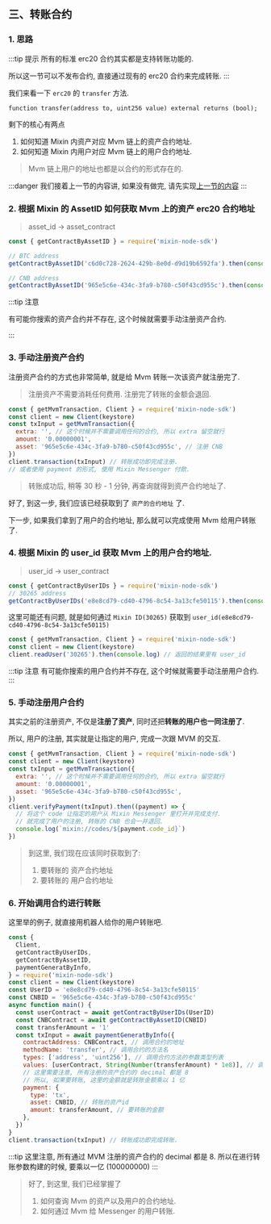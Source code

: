 ## 三、转账合约

### 1. 思路

:::tip 提示
所有的标准 erc20 合约其实都是支持转账功能的.

所以这一节可以不发布合约, 直接通过现有的 erc20 合约来完成转账.
:::

我们来看一下 `erc20` 的 `transfer` 方法.

```sol
function transfer(address to, uint256 value) external returns (bool);
```

剩下的核心有两点

1. 如何知道 Mixin 内资产对应 Mvm 链上的资产合约地址.
2. 如何知道 Mixin 内用户对应 Mvm 链上的用户合约地址.

> Mvm 链上用户的地址也都是以合约的形式存在的.

:::danger
我们接着上一节的内容讲, 如果没有做完, 请先实现[上一节的内容](/zh/start/2.counter)
:::

### 2. 根据 Mixin 的 AssetID 如何获取 Mvm 上的资产 erc20 合约地址

> asset_id -> asset_contract

```js
const { getContractByAssetID } = require('mixin-node-sdk')

// BTC address
getContractByAssetID('c6d0c728-2624-429b-8e0d-d9d19b6592fa').then(console.log)

// CNB address
getContractByAssetID('965e5c6e-434c-3fa9-b780-c50f43cd955c').then(console.log)
```

:::tip 注意

有可能你搜索的资产合约并不存在, 这个时候就需要手动注册资产合约.

:::

### 3. 手动注册资产合约

注册资产合约的方式也非常简单, 就是给 Mvm 转账一次该资产就注册完了.

> 注册资产不需要消耗任何费用. 注册完了转账的金额会退回.

```js
const { getMvmTransaction, Client } = require('mixin-node-sdk')
const client = new Client(keystore)
const txInput = getMvmTransaction({
  extra: '', // 这个时候并不需要调用任何的合约, 所以 extra 留空就行
  amount: '0.00000001',
  asset: '965e5c6e-434c-3fa9-b780-c50f43cd955c', // 注册 CNB
})
client.transaction(txInput) // 转账成功即完成注册.
// 或者使用 payment 的形式, 使用 Mixin Messenger 付款.
```

> 转账成功后, 稍等 30 秒 - 1 分钟, 再查询就得到资产合约地址了.

好了, 到这一步, 我们应该已经获取到了 `资产的合约地址` 了.

下一步, 如果我们拿到了用户的合约地址, 那么就可以完成使用 Mvm 给用户转账了.

### 4. 根据 Mixin 的 user_id 获取 Mvm 上的用户合约地址.

> user_id -> user_contract

```js
const { getContractByUserIDs } = require('mixin-node-sdk')
// 30265 address
getContractByUserIDs('e8e8cd79-cd40-4796-8c54-3a13cfe50115').then(console.log)
```

这里可能还有问题, 就是如何通过 `Mixin ID(30265)` 获取到 `user_id(e8e8cd79-cd40-4796-8c54-3a13cfe50115)`

```js
const { getMvmTransaction, Client } = require('mixin-node-sdk')
const client = new Client(keystore)
client.readUser('30265').then(console.log) // 返回的结果里有 user_id
```

:::tip 注意
有可能你搜索的用户合约并不存在, 这个时候就需要手动注册用户合约.
:::

### 5. 手动注册用户合约

其实之前的注册资产, 不仅是**注册了资产**, 同时还把**转账的用户也一同注册了**.

所以, 用户的注册, 其实就是让指定的用户, 完成一次跟 MVM 的交互.

```js
const { getMvmTransaction, Client } = require('mixin-node-sdk')
const client = new Client(keystore)
const txInput = getMvmTransaction({
  extra: '', // 这个时候并不需要调用任何的合约, 所以 extra 留空就行
  amount: '0.00000001',
  asset: '965e5c6e-434c-3fa9-b780-c50f43cd955c',
})
client.verifyPayment(txInput).then((payment) => {
  // 将这个 code 让指定的用户从 Mixin Messenger 里打开并完成支付.
  // 就完成了用户的注册, 转账的 CNB 也会一并退回.
  console.log(`mixin://codes/${payment.code_id}`)
})
```

> 到这里, 我们现在应该同时获取到了:
>
> 1. 要转账的 资产合约地址
> 2. 要转账的 用户合约地址

### 6. 开始调用合约进行转账

这里举的例子, 就直接用机器人给你的用户转账吧.

```js
const {
  Client,
  getContractByUserIDs,
  getContractByAssetID,
  paymentGeneratByInfo,
} = require('mixin-node-sdk')
const client = new Client(keystore)
const UserID = 'e8e8cd79-cd40-4796-8c54-3a13cfe50115'
const CNBID = '965e5c6e-434c-3fa9-b780-c50f43cd955c'
async function main() {
  const userContract = await getContractByUserIDs(UserID)
  const CNBContract = await getContractByAssetID(CNBID)
  const transferAmount = '1'
  const txInput = await paymentGeneratByInfo({
    contractAddress: CNBContract, // 调用合约的地址
    methodName: 'transfer', // 调用合约的方法名
    types: ['address', 'uint256'], // 调用合约方法的参数类型列表
    values: [userContract, String(Number(transferAmount) * 1e8)], // 调用合约方法的参数值列表
    // 这里需要注意, 所有注册的资产合约的 decimal 都是 8
    // 所以, 如果要转账, 这里的金额就是转账金额乘以 1 亿
    payment: {
      type: 'tx',
      asset: CNBID, // 转账的资产id
      amount: transferAmount, // 要转账的金额
    },
  })
}
client.transaction(txInput) // 转账成功即完成转账.
```

:::tip
这里注意, 所有通过 MVM 注册的资产合约的 decimal 都是 8. 所以在进行转账参数构建的时候, 要乘以一亿 (100000000)
:::

> 好了, 到这里, 我们已经掌握了
>
> 1. 如何查询 Mvm 的资产以及用户的合约地址.
> 2. 如何通过 Mvm 给 Messenger 的用户转账.
